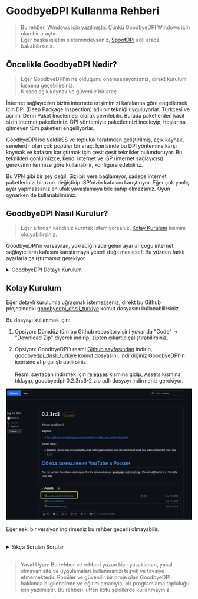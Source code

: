 # GoodbyeDPI Kullanma Rehberi
>
> Bu rehber, Windows için yazılmıştır. Çünkü GoodbyeDPI Windows için olan bir araçtır.<br>Eğer başka işletim sistemindeyseniz, [SpoofDPI](https://github.com/xvzc/SpoofDPI) adlı araca bakabilirsiniz.
>
## Öncelikle GoodbyeDPI Nedir?

> Eğer GoodbyeDPI'ın ne olduğunu önemsemiyorsanız, direkt kurulum kısmına geçebilirsiniz.<br>Kısaca açık kaynak ve güvenilir bir araç.

İnternet sağlayıcıları bizim internete erişimimizi kafalarına göre engellemek için DPI (Deep Package Inspection) adlı bir tekniği uyguluyorlar. Türkçesi ve açılımı Derin Paket İncelemesi olarak çevrilebilir. Burada paketlerden kasıt sizin internet paketleriniz. DPI yöntemiyle paketlerinizi inceleyip, hoşlarına gitmeyen tüm paketleri engelliyorlar.

GoodbyeDPI ise ValdikSS ve topluluk tarafından geliştirilmiş, açık kaynak, senelerdir olan çok popüler bir araç. İçerisinde bu DPI yöntemine karşı koymak ve kafasını karıştırmak için çeşit çeşit teknikler bulunduruyor. Bu teknikleri gönlümüzce, kendi internet ve ISP (internet sağlayıcısı) gereksinimlerimize göre kullanabilir, konfigüre edebiliriz.

Bu VPN gibi bir şey değil. Sizi bir yere bağlamıyor, sadece internet paketlerinizi birazcık değiştirip ISP'nizin kafasını karıştırıyor. Eğer çok yanlış ayar yapmazsanız en ufak yavaşlamaya bile sahip olmazsınız. Oyun oynarken de kullanabilirsiniz.

## GoodbyeDPI Nasıl Kurulur?
>
> Eğer sıfırdan kendiniz kurmak istemiyorsanız, [Kolay Kurulum](#kolay-kurulum) kısmını okuyabilirsiniz.

GoodbyeDPI'ın varsayılan, yüklediğinizde gelen ayarlar çoğu internet sağlayıcıların kafasını karıştırmaya yeterli değil maalesef. Bu yüzden farklı ayarlarla çalıştırmamız gerekiyor.

<details>
    <summary>GoodbyeDPI Detaylı Kurulum</summary>

### 1. GoodbyeDPI'ı resmi Github sayfasından indirelim

[ValdikSS/GoodbyeDPI/releases](https://github.com/ValdikSS/GoodbyeDPI/releases) sayfasından, 0.2.3rc3 pre-release versiyonunu indirmeniz gerekiyor. Başka bir sürümü indirirseniz rehber çalışmayabilir. İndirmek için de Assets kısmına tıklayıp, goodbyedpi-0.2.3rc3-2.zip adlı dosyayı indirmeniz gerekiyor.

![Örnek Görsel](/github/images/assets.png)

İndikten sonra zipten çıkartıp, istediğiniz bir yere atabilirsiniz.

### 2. Kurulum aşaması

Kurulum aşaması için çalıştırmanız gereken bir setup.exe veya herhangi bir şey yok. Program direkt indirdiğiniz gibi çalışabilecek durumda.
Burada kurulumdan kasıt kendi ülkemizde çalışan ayarlar ile GoodbyeDPI çalıştırmak.

Şahsen deneme yanılmayla benim bulduğum 3 tane ayar var. Sırasıyla hangisi sizin internetinizde çalışıyorsa deneyebilirsiniz.
En hafif ayar:

```cmd
-f 1 -k 1 --auto-ttl
```

> Hafiften kasıt, olabildiğince internet paketlerinizi az değiştiriyor olması. Bu sayede uygulamaların kafası karışmazken, internet sağlayıcının kafası karışıyor. Mesela bazı ayarlar fazla güçlüler ve internet sağlayıcının da kafasını karıştırırken uygulamaların veya sitelerin de kafası karışıyor ve uygulamalar açılmayabiliyor / yavaş çalışıyorlar.

Orta ayar:

```cmd
-f 2 -k 2 --auto-ttl --reverse-frag --max-payload -s
```

En ağır ayar:
> Dikkat: bu ayar ile Twitter ve Instagram biraz patates oluyor. Son çare olarak deneyebilirsiniz.

```cmd
--set-ttl 7
```

> "GoodbyeDPI'ı bu ayarlarla nasıl çalıştıracağız peki?"

Bunun için birden fazla, gönlünüze göre kullanabileceğiniz yol var. Dümdüz goodbyedpi.exe'nin olduğu bir yerde terminal açıp, `goodbyedpi [komutlar]` yazarak çalıştırabilirsiniz.

Fakat bununla sürekli uğraşmak mantıklı olmadığı için genellikle script kaydedip, onla istediğimiz ayarları kullanarak açıyoruz.

Eğer şifreli DNS ayarı yapmadıysanız (ki bir ara yapmanızı tavsiye ederim), ben `2_any_country_dns_redir.cmd` dosyasını kopyalayıp düzenliyorum genellikle.

En hafif komutu kullanan örnek .cmd dosyası:

```cmd
@ECHO OFF
PUSHD "%~dp0"
set _arch=x86
IF "%PROCESSOR_ARCHITECTURE%"=="AMD64" (set _arch=x86_64)
IF DEFINED PROCESSOR_ARCHITEW6432 (set _arch=x86_64)
PUSHD "%_arch%"

start "" goodbyedpi.exe -f 1 -k 1 --auto-ttl --dns-addr 1.1.1.1 --dns-port 53 --dnsv6-addr 2606:4700:4700::1111 --dnsv6-port 53

POPD
POPD
```

Bu .cmd dosyasının yaptıklarına bakacak olursak, dümdüz start goodbyedpi.exe diyip, bizim komutlardan biriyle ve DNS'e bağlanma ayarıyla çalıştırıyor.

Bunu kopyalayıp, goodbyedpi'ın yüklü olduğu klasörde .cmd adlı bir dosya açıp ona yapıştırın. Sonra ister o dosyayı direkt açabilir, isterseniz de o dosyanın kısayolunu oluşturup kısayolu açabilirsiniz. Ama bu CMD dosyasının orjinali sadece goodbyedpi klasöründeyken çalışır, çünkü diğer şekilde goodbyedpi.exe'yi nasıl bulacak :D
</details>

## Kolay Kurulum

Eğer detaylı kurulumla uğraşmak istemezseniz, direkt bu Github projesindeki [goodbyedpi_dnsli_turkiye](goodbyedpi_dnsli_turkiye.cmd) komut dosyasını kullanabilirsiniz.

Bu dosyayı kullanmak için:

1. Opsiyon: Dümdüz tüm bu Github repository'sini yukarıda "Code" -> "Download Zip" diyerek indirip, zipten çıkartıp çalıştırabilirsiniz.

2. Opsiyon: GoodbyeDPI'ı resmi [Github sayfasından](https://github.com/ValdikSS/GoodbyeDPI/) indirip, [goodbyedpi_dnsli_turkiye](goodbyedpi_dnsli_turkiye.cmd) komut dosyasını, indirdiğiniz GoodbyeDPI'ın içerisine atıp çalıştırabilirsiniz.<br><br>Resmi sayfadan indirmek için [releases](https://github.com/ValdikSS/GoodbyeDPI/releases/) kısmına gidip, Assets kısmına tıklayıp, goodbyedpi-0.2.3rc3-2.zip adlı dosyayı indirmeniz gerekiyor.

![Örnek Görsel](/github/images/assets.png)

Eğer eski bir versiyon indirirseniz bu rehber geçerli olmayabilir.
<br><br>
<details>
    <summary>Sıkça Sorulan Sorular</summary>

### "Kurdum, DNS konfigürasyonu ile de açtım hala giremiyorum çalışmıyor???"

GoodbyeDPI'ın arka planda açık kalması gerekiyor. Eğer kapattıysanız mantıken aktif olarak paketlerinizi ISP'nin kafasını karıştıracak şekilde düzenleyemez veya yönlendiremez.

Eğer açıksa ve yine de çalışmıyorsa, versiyonunu kontrol edin. Bazen indirirken yanlışlıkla 0.2.2 versiyonu indirilinebiliyor. Bu rehber v0.2.3rc3 pre-release sürümü için geçerli.

Sürüm de doğruysa o zaman GoodbyeDPI'ın da yanında şifreli DNS kullanmanız gerekebilir. Ya da daha ağır bir komut denemeniz gerekebilir. [Alternatif Komutlar](alternatif_komutlar/) klasöründen sırasıyla deneyebilirsiniz. Ayriyeten [Alternatif DNS](alternatif_dns/) klasöründen farklı bir DNS de deneyebilirsiniz.

### "Hep altta aşağıda gözükecek mi bu?"

Maalesef evet. Ama üçüncü parti yazılımları kullanarak sistem tepsisine küçültebilirsiniz. Benim şahsen kullandığım yazılım [Traymond](https://github.com/fcFn/traymond).

</details>

<br>

> Yasal Uyarı: Bu rehber ve rehberi yazan kişi; yasaklanan, yasal olmayan site ve uygulamaları kullanmanızı teşvik ve tavsiye etmemektedir. Popüler ve güvenilir bir proje olan GoodbyeDPI hakkında bilgilendirme ve eğitim amacıyla, bir programlama topluluğu için yazılmıştır. Bu rehberi lütfen kötü şekillerde kullanmayınız.
